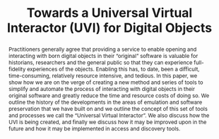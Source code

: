 ---
abstract: Practitioners generally agree that providing a service to enable opening
  and interacting with born digital objects in their “original” software is valuable
  for historians, researchers and the general public so that they can experience full-fidelity
  experiences of the objects. Enabling this has, to date, been a difficult, time-consuming,
  relatively resource intensive, and tedious. In this paper, we show how we are on
  the verge of creating a new method and series of tools to simplify and automate
  the process of interacting with digital objects in their original software and greatly
  reduce the time and resource costs of doing so. We outline the history of the developments
  in the areas of emulation and software preservation that we have built on and we
  outline the concept of this set of tools and processes we call the “Universal Virtual
  Interactor”. We also discuss how the UVI is being created, and finally we discuss
  how it may be improved upon in the future and how it may be implemented in access
  and discovery tools.
creators:
- Jessica Meyerson
- Klaus Rechert
- Ethan Gates
- Seth Anderson
- Euan Cochrane
date: null
document_url: https://services.phaidra.univie.ac.at/api/object/o:1081742/download
grand_parent: iPRES
institutions: []
keywords: []
landing_page_url: https://phaidra.univie.ac.at/o:1081742
language: eng
layout: publication
license: CC BY 4.0 International
notes_url: null
parent: iPRES 2019
publication_type: paper
size: 424158
slides_url: null
source_name: iPRES
stream_url: null
title: 'Towards a Universal Virtual Interactor (UVI) for Digital Objects '
year: 2019
---